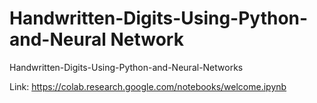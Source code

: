 # Handwritten-Digits-Using-Python-and-Neural Network
Handwritten-Digits-Using-Python-and-Neural-Networks


Link:
https://colab.research.google.com/notebooks/welcome.ipynb
